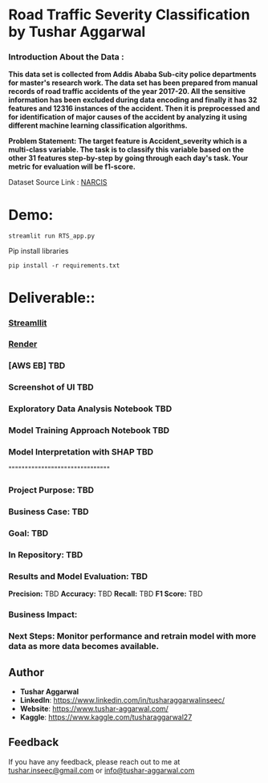 ﻿# Road Traffic Severity Classification by Tushar Aggarwal 
### Introduction About the Data : 

**This data set is collected from Addis Ababa Sub-city police departments for master's research work. The data set has been prepared from manual records of road traffic accidents of the year 2017-20. All the sensitive information has been excluded during data encoding and finally it has 32 features and 12316 instances of the accident. Then it is preprocessed and for identification of major causes of the accident by analyzing it using different machine learning classification algorithms.**

**Problem Statement: The target feature is Accident_severity which is a multi-class variable. The task is to classify this variable based on the other 31 features step-by-step by going through each day's task. Your metric for evaluation will be f1-score.**

Dataset Source Link :
[NARCIS](https://www.narcis.nl/dataset/RecordID/oai%3Aeasy.dans.knaw.nl%3Aeasy-dataset%3A191591)

# Demo:
```
streamlit run RTS_app.py
```
 Pip install libraries
```
pip install -r requirements.txt
```
# Deliverable::
### [Streamllit](https://tushar2704-road-traffic-severity-rts-app-sf35uz.streamlit.app/)

### [Render](https://rts-app.onrender.com)

### [AWS EB] TBD

### Screenshot of UI TBD

### Exploratory Data Analysis Notebook TBD

### Model Training Approach Notebook  TBD
### Model Interpretation with SHAP TBD

"""""""""""""""""""""""""""""""

### Project Purpose:  TBD

### Business Case:  TBD

### Goal:  TBD

### In Repository: TBD

### Results and Model Evaluation:  TBD
**Precision:**  TBD
**Accuracy:** TBD
**Recall:** TBD
**F1 Score:** TBD
### Business Impact: 


### Next Steps: Monitor performance and retrain model with more data as more data becomes available. 

## Author

- <b>Tushar Aggarwal</b>
- <b>LinkedIn</b>: https://www.linkedin.com/in/tusharaggarwalinseec/
- <b>Website</b>: https://www.tushar-aggarwal.com/
- <b>Kaggle</b>: https://www.kaggle.com/tusharaggarwal27



## Feedback

If you have any feedback, please reach out to me at tushar.inseec@gmail.com or info@tushar-aggarwal.com

